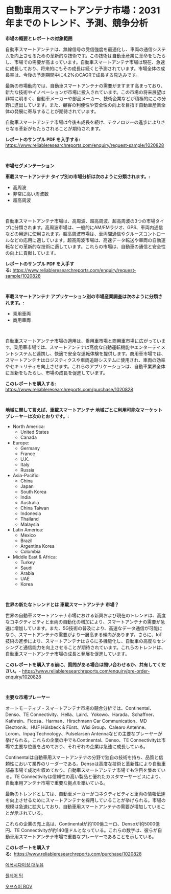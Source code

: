 <p><h1>自動車用スマートアンテナ市場：2031年までのトレンド、予測、競争分析</h1></p><p><strong>市場の概要とレポートの対象範囲</strong></p>
<p><p>自動車スマートアンテナは、無線信号の受信強度を最適化し、車両の通信システムを向上させるための革新的な技術です。この技術は自動車産業に革命をもたらし、市場での需要が高まっています。自動車スマートアンテナ市場は現在、急速に成長しており、将来的にもその成長は続くと予測されています。市場全体の成長率は、今後の予測期間中に4.2%のCAGRで成長する見込みです。</p><p>最新の市場動向では、自動車スマートアンテナの需要がますます高まっており、新たな技術やイノベーションが市場に投入されています。この市場の将来展望は非常に明るく、自動車メーカーや部品メーカー、技術企業などが積極的にこの分野に進出しています。また、顧客の利便性や安全性の向上を目指す自動車産業全体の発展に寄与することが期待されています。</p><p>自動車スマートアンテナ市場は今後も成長を続け、テクノロジーの進歩によりさらなる革新がもたらされることが期待されます。</p></p>
<p><strong>レポートのサンプル PDF を入手する:</strong> <a href="https://www.reliableresearchreports.com/enquiry/request-sample/1020828">https://www.reliableresearchreports.com/enquiry/request-sample/1020828</a></p>
<p>&nbsp;</p>
<p><strong>市場セグメンテーション</strong></p>
<p><strong>車載スマートアンテナ タイプ別の市場分析は次のように分類されます。:</strong></p>
<p><ul><li>高周波</li><li>非常に高い周波数</li><li>超高周波</li></ul></p>
<p>&nbsp;</p>
<p><p>自動車スマートアンテナ市場は、高周波、超高周波、超高周波の3つの市場タイプに分類されます。高周波市場は、一般的にAM/FMラジオ、GPS、車両内通信などの用途に使用されます。超高周波市場は、車両間通信やクルーズコントロールなどの応用に適しています。超高周波市場は、高速データ転送や車両の自動運転などの革新的な技術に適しています。これらの市場は、自動車の通信と安全性の向上に貢献しています。</p></p>
<p><strong>レポートのサンプル PDF を入手する:</strong>&nbsp;<a href="https://www.reliableresearchreports.com/enquiry/request-sample/1020828">https://www.reliableresearchreports.com/enquiry/request-sample/1020828</a></p>
<p>&nbsp;</p>
<p><strong> 車載スマートアンテナ アプリケーション別の市場産業調査は次のように分類されます。:</strong></p>
<p><ul><li>乗用車両</li><li>商用車両</li></ul></p>
<p>&nbsp;</p>
<p><p>自動車スマートアンテナ市場の適用は、乗用車市場と商用車市場に広がっています。乗用車市場では、スマートアンテナは高度な自動運転機能やエンターテイメントシステムと連携し、快適で安全な運転体験を提供します。商用車市場では、スマートアンテナはロジスティクスや車両追跡システムに使用され、車両の効率やセキュリティを向上させます。これらのアプリケーションは、自動車業界全体に革新をもたらし、市場の成長を促進しています。</p></p>
<p><strong>このレポートを購入する:</strong>&nbsp; <a href="https://www.reliableresearchreports.com/purchase/1020828">https://www.reliableresearchreports.com/purchase/1020828</a></p>
<p>&nbsp;</p>
<p><strong>地域に関して言えば、車載スマートアンテナ 地域ごとに利用可能なマーケットプレーヤーは次のとおりです。:</strong></p>
<p><ul>
    <li>
        North America:
        <ul>
            <li>United States</li>
            <li>Canada</li>
        </ul>
    </li>
    <li>
        Europe:
        <ul>
            <li>Germany</li>
            <li>France</li>
            <li>U.K.</li>
            <li>Italy</li>
            <li>Russia</li>
        </ul>
    </li>
    <li>
        Asia-Pacific:
        <ul>
            <li>China</li>
            <li>Japan</li>
            <li>South Korea</li>
            <li>India</li>
            <li>Australia</li>
            <li>China Taiwan</li>
            <li>Indonesia</li>
            <li>Thailand</li>
            <li>Malaysia</li>
        </ul>
    </li>
    <li>
        Latin America:
        <ul>
            <li>Mexico</li>
            <li>Brazil</li>
            <li>Argentina Korea</li>
            <li>Colombia</li>
        </ul>
    </li>
    <li>
        Middle East & Africa:
        <ul>
            <li>Turkey</li>
            <li>Saudi</li>
            <li>Arabia</li>
            <li>UAE</li>
            <li>Korea</li>
        </ul>
    </li>
    </ul></p>
<p>&nbsp;</p>
<p><strong>世界の新たなトレンドとは 車載スマートアンテナ 市場？</strong></p>
<p><p>世界の自動車スマートアンテナ市場における新興および現在のトレンドは、高度なコネクティビティと車両の自動化の増加により、スマートアンテナの需要が急速に増加しています。また、5G技術の普及により、高速なデータ通信が可能になり、スマートアンテナの需要がより一層高まる傾向があります。さらに、IoT技術の進歩により、スマートアンテナはさらに多機能化し、自動車の高度なセンシングと通信能力を向上させることが期待されています。これらのトレンドは、自動車スマートアンテナ市場の成長と発展を促進しています。</p></p>
<p><strong>このレポートを購入する前に、質問がある場合は問い合わせるか、共有してください。</strong>- <a href="https://www.reliableresearchreports.com/enquiry/pre-order-enquiry/1020828">https://www.reliableresearchreports.com/enquiry/pre-order-enquiry/1020828</a></p>
<p>&nbsp;</p>
<p><strong>主要な市場プレーヤー</strong></p>
<p><p>オートモーティブ・スマートアンテナ市場の競合分析では、Continental、Denso、TE Connectivity、Hella、Laird、Yokowo、Harada、Schaffner、Kathrein、Ficosa、Harman、Hirschmann Car Communication、MD Electronik、HUF Hülsbeck & Fürst、Wisi Group、Calearo Antenne、Lorom、Inpaq Technology、Pulselarsen Antennaなどの主要なプレーヤーが挙げられる。これらの企業の中でもContinental、Denso、TE Connectivityは市場で主要な位置を占めており、それぞれの企業は急速に成長している。</p><p>Continentalは自動車用スマートアンテナの分野で独自の技術を持ち、品質と信頼性において業界のリーダーである。Densoは高度な技術と革新性により自動車部品市場で成功を収めており、自動車スマートアンテナ市場でも注目を集めている。TE Connectivityは信頼性の高い製品と優れたカスタマーサービスにより、自動車用アンテナ市場で重要な拠点を築いている。</p><p>最新のトレンドとしては、自動車メーカーがコネクティビティと車両の情報伝達を向上させるためにスマートアンテナを採用していることが挙げられる。市場の規模は急速に拡大しており、自動車用スマートアンテナの需要が増加していることが示されている。</p><p>これらの企業の売上高は、Continentalが約100億ユーロ、Densoが約5000億円、TE Connectivityが約140億ドルとなっている。これらの数字は、彼らが自動車用スマートアンテナ市場で重要なプレーヤーであることを示している。</p></p>
<p><strong>このレポートを購入する:</strong>&nbsp;&nbsp;<a href="https://www.reliableresearchreports.com/purchase/1020828">https://www.reliableresearchreports.com/purchase/1020828</a></p>
<p><p><a href="https://medium.com/@jomosley1999/%EC%97%90%ED%8F%AD%EC%8B%9C%ED%99%94-%EB%90%9C-%EB%8C%80%EB%91%90%EC%9C%A0-%EC%8B%9C%EC%9E%A5-%EA%B7%9C%EB%AA%A8%EB%8A%94-%EA%B8%80%EB%A1%9C%EB%B2%8C-%EC%82%B0%EC%97%85%EC%97%90%EC%84%9C-%EC%B5%9C%EA%B3%A0%EC%9D%98-%EB%A7%88%EC%BC%80%ED%8C%85-%EC%B1%84%EB%84%90%EC%9D%84-%EB%82%98%ED%83%80%EB%83%85%EB%8B%88%EB%8B%A4-ce348ff4a249">에폭시다이징 대두유</a></p><p><a href="https://medium.com/@axintepreda1/%ED%94%8C%EB%A0%88%EC%96%B4-%ED%8C%81-%EC%8B%9C%EC%9E%A5-%EB%B6%84%EC%84%9D-cagr-%EC%8B%9C%EC%9E%A5-%EC%84%B8%EB%B6%84%ED%99%94-%EB%B0%8F-%EA%B8%80%EB%A1%9C%EB%B2%8C-%EC%82%B0%EC%97%85-%EA%B0%9C%EC%9A%94-0a4e64c6779f">플레어 팁</a></p><p><a href="https://medium.com/@kirby6567566/%ED%95%B4%EC%97%AD-rov-%EC%8B%9C%EC%9E%A5-2031%EB%85%84%EA%B9%8C%EC%A7%80%EC%9D%98-%ED%8A%B8%EB%A0%8C%EB%93%9C-%EC%98%88%EC%B8%A1-%EB%B0%8F-%EA%B2%BD%EC%9F%81-%EB%B6%84%EC%84%9D-3809cf86bd6d">오프쇼어 ROV</a></p></p>
